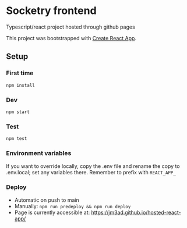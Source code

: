 # Socketry frontend
Typescript/react project hosted through github pages

This project was bootstrapped with [Create React App](https://github.com/facebook/create-react-app).

## Setup
### First time
`npm install`

### Dev
`npm start`

### Test
`npm test`

### Environment variables
If you want to override locally, copy the .env file and rename the copy to .env.local; set any variables there.
Remember to prefix with `REACT_APP_`

### Deploy
* Automatic on push to main
* Manually: `npm run predeploy && npm run deploy`
* Page is currently accessible at: https://jm3ad.github.io/hosted-react-app/